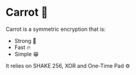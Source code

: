 # Carrot 🥕

Carrot is a symmetric encryption that is:
 - Strong 💪
 - Fast 🔥
 - Simple 😁

It relies on SHAKE 256, XOR and One-Time Pad ⚙️
